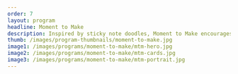 ```yaml
---
order: 7
layout: program
headline: Moment to Make
description: Inspired by sticky note doodles, Moment to Make encourages taking a break to make. Anyone at anytime is invited to grab a card and write or draw something to be shared. Everyone is encouraged to participate and have fun with it.
thumb: /images/program-thumbnails/moment-to-make.jpg
image1: /images/programs/moment-to-make/mtm-hero.jpg
image2: /images/programs/moment-to-make/mtm-cards.jpg
image3: /images/programs/moment-to-make/mtm-portrait.jpg
---
```

